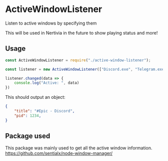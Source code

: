 # ActiveWindowListener
Listen to active windows by specifying them

This will be used in Nertivia in the future to show playing status and more!

## Usage
```js
const ActiveWindowListener = require("./active-window-listener");

const listener = new ActiveWindowListener(["Discord.exe", "Telegram.exe", "Code.exe"]);

listener.changed(data => {
    console.log("Active: ", data)
})
```
This should output an object:
```json
{
    "title": "#Epic - Discord",
    "pid": 1234,
}
```

## Package used
This package was mainly used to get all the active window information.
https://github.com/sentialx/node-window-manager/ 
